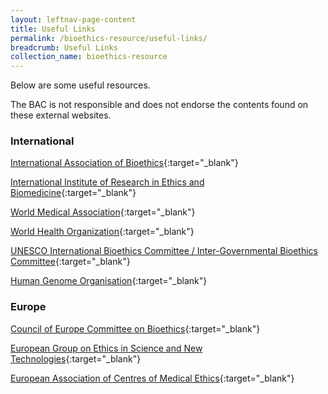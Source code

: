 ```yaml
---
layout: leftnav-page-content
title: Useful Links
permalink: /bioethics-resource/useful-links/
breadcrumb: Useful Links
collection_name: bioethics-resource
---
```


Below are some useful resources.

The BAC is not responsible and does not endorse the contents found on these external websites.   

### **International**

[International Association of Bioethics]({{"http://www.bioethics-international.org/"}}){:target="_blank"}

[International Institute of Research in Ethics and Biomedicine]({{"http://www.iireb.org/en/index.html"}}){:target="_blank"}

[World Medical Association]({{"https://www.wma.net/"}}){:target="_blank"}

[World Health Organization]({{"http://www.who.int/en/"}}){:target="_blank"}

[UNESCO International Bioethics Committee / Inter-Governmental Bioethics Committee]({{"http://www.unesco.org/new/en/social-and-human-sciences/themes/bioethics/"}}){:target="_blank"}

[Human Genome Organisation]({{"http://www.cioms.ch/"}}){:target="_blank"}


### **Europe**

[Council of Europe Committee on Bioethics]({{"http://www.cioms.ch/"}}){:target="_blank"}

[European Group on Ethics in Science and New Technologies]({{"http://www.cioms.ch/"}}){:target="_blank"}

[European Association of Centres of Medical Ethics]({{"http://www.cioms.ch/"}}){:target="_blank"}
